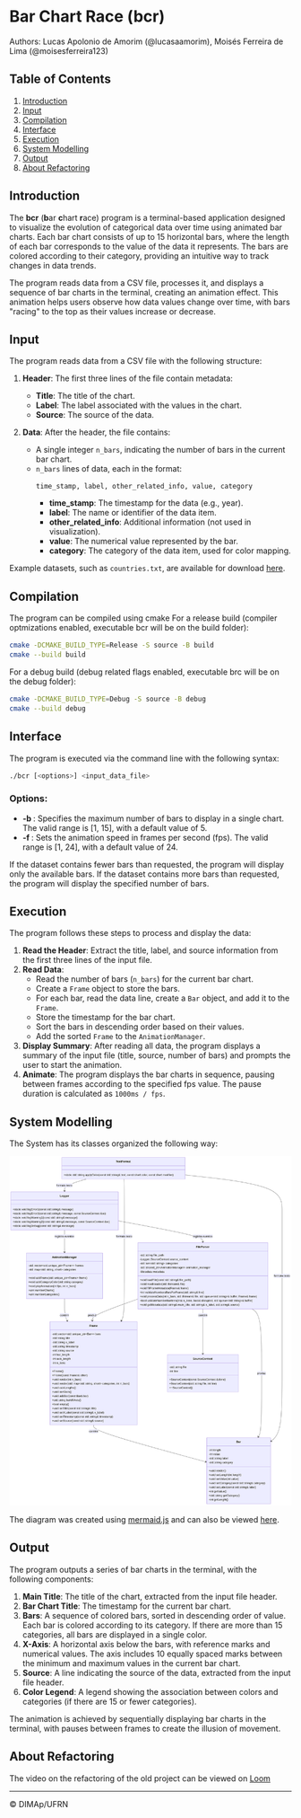 # Bar Chart Race (bcr)

Authors: Lucas Apolonio de Amorim (@lucasaamorim), Moisés Ferreira de Lima (@moisesferreira123)

## Table of Contents
1. [Introduction](#introduction)
2. [Input](#input)
3. [Compilation](#compilation)
4. [Interface](#interface)
5. [Execution](#execution)
6. [System Modelling](#system-modelling)
7. [Output](#output)
8. [About Refactoring](#about-refactoring)

## Introduction

The **bcr** (**b**ar **c**hart **r**ace) program is a terminal-based application designed to visualize the evolution of categorical data over time using animated bar charts. Each bar chart consists of up to 15 horizontal bars, where the length of each bar corresponds to the value of the data it represents. The bars are colored according to their category, providing an intuitive way to track changes in data trends.

The program reads data from a CSV file, processes it, and displays a sequence of bar charts in the terminal, creating an animation effect. This animation helps users observe how data values change over time, with bars "racing" to the top as their values increase or decrease.

## Input

The program reads data from a CSV file with the following structure:

1. **Header**: The first three lines of the file contain metadata:
   - **Title**: The title of the chart.
   - **Label**: The label associated with the values in the chart.
   - **Source**: The source of the data.

2. **Data**: After the header, the file contains:
   - A single integer `n_bars`, indicating the number of bars in the current bar chart.
   - `n_bars` lines of data, each in the format:
     ```
     time_stamp, label, other_related_info, value, category
     ```
     - **time_stamp**: The timestamp for the data (e.g., year).
     - **label**: The name or identifier of the data item.
     - **other_related_info**: Additional information (not used in visualization).
     - **value**: The numerical value represented by the bar.
     - **category**: The category of the data item, used for color mapping.

Example datasets, such as `countries.txt`, are available for download [here](https://github.com/lucasaamorim/barchart_datasets).

## Compilation

The program can be compiled using cmake
For a release build (compiler optmizations enabled, executable bcr will be on the build folder):
```bash
cmake -DCMAKE_BUILD_TYPE=Release -S source -B build
cmake --build build
```
For a debug build (debug related flags enabled, executable brc will be on the debug folder):
```bash
cmake -DCMAKE_BUILD_TYPE=Debug -S source -B debug
cmake --build debug
```

## Interface

The program is executed via the command line with the following syntax:
```bash
./bcr [<options>] <input_data_file>
```
### Options:
- **-b <num>**: Specifies the maximum number of bars to display in a single chart. The valid range is [1, 15], with a default value of 5.
- **-f <num>**: Sets the animation speed in frames per second (fps). The valid range is [1, 24], with a default value of 24.

If the dataset contains fewer bars than requested, the program will display only the available bars. If the dataset contains more bars than requested, the program will display the specified number of bars.

## Execution

The program follows these steps to process and display the data:

1. **Read the Header**: Extract the title, label, and source information from the first three lines of the input file.
2. **Read Data**:
   - Read the number of bars (`n_bars`) for the current bar chart.
   - Create a `Frame` object to store the bars.
   - For each bar, read the data line, create a `Bar` object, and add it to the `Frame`.
   - Store the timestamp for the bar chart.
   - Sort the bars in descending order based on their values.
   - Add the sorted `Frame` to the `AnimationManager`.
3. **Display Summary**: After reading all data, the program displays a summary of the input file (title, source, number of bars) and prompts the user to start the animation.
4. **Animate**: The program displays the bar charts in sequence, pausing between frames according to the specified fps value. The pause duration is calculated as `1000ms / fps`.

## System Modelling

The System has its classes organized the following way:

![Diagram of the Core Classes and their Interactions on the system](./assets/class_diagram.png)

The diagram was created using [mermaid.js](http://mermaid.js.org/) and can also be viewed [here](https://mermaid.live/edit#pako:eNqtV-9q4zgQfxXhD8Hl3JKmTZr4w8Fud5c7aI-DXe6WIxAUW3bEypJPkkuzpXmfe457sRvZcirbclqODZTKmv8zv5mxn4JEpCSIg4RhpT5QnEtcrDmCX32D3nFaYE0Fv8cc50Sip4ZqfudKp3H8QBIt5KE-V5z-XZFNqeXhEygihwPKzH_VFypw2UgoLSnPI6R2QuoDSrAmuZDUlfjpQdAU4TStVYZ-Q42dM4_UbaNyfyuYkKFjtDW2H0iVDO-PgYeUa5SVKkLmwDdbLJUrUdXXVbEl8naHpVbhGPUYW8vxvOZurutI3pzg91hCeo03fQEbnqaakRHa44bhLWGjklAyjYtyhK5EJRNXtQkSPNkwwnO96xHwI1V-Ct9omnxzS92U-GxwkwiudJOgCRJ6R-SgaJLwlMjQXySX440AHKt3rSrBLLmrQ-qWuyYq0ATV8VAAjkCw0cBpYrLmcrlZ3laUpV_fQfY6irZCMESKUu89lon-YqpuLTjaJg0cfBJf7wwUfCIWJX4zFiJ-U5bok_xcg8cn1sDK3xuQrE5nmNp4MfWAWTWG-lOYb4fBCGh8kTQACF9c8TH9YfwJj575WNoJ5cvJ6Iwy9sfqNqiaMZ-3vozhLXc88QjbaEdGF2Xkd4C8b0FY9RmwbErcKdidyGGnxHGDiVvBNXnUFgebpHkcqCPa7Vz_zrCsMI9JWk_L_h47INzebIrmypG-JxqnWGNU2EM_-0zg1MTsy_4xUM8Awukv8NcOIZqBDMFFIzNgh0tWj7zWndAOwMGus_CiwER-q5eNMgPok5DOzjyig_KhrVKKhMAbgLHyMvci5PHTXsIeqkinEjDNqiwjMkJjftazq-so-PmrJlwZqxMwS81DhAznBKVUyarUJH3V5iAgQOwxbZ3wC0zN3tHHQHrTLnr7UPoC8IQcA4xc1ENTAa4SVw3CZcnsG4hvXoKeCFmC2UNwBtbuVSFSmtFjpD1Xmk7yuWHxmn-UUshLn3kY1goa4OwV2dkJ2dbVbiNPVHJC6Z9YctDxP12y0j_aqQ9kW-Wve9TLftfCqQnYX2HQi44zHT2h1_uEiW77dmX69pq3mH7LH7pC_aAGL_3n5z_bt9PY5FT_-4_9SGguDdks6D7xZSm4CmDUpNV3L0uj5ARDNxk9e047Gl7bEjHK6jtct5nwsrauvc7ZeOjhs9YMzyB9MUz-nEJVMCIPhGuhBjJOnD7uIAoKAjZpCt9qNb7WAbwFF2QdxHBMSYYrptfBmj8DK660-LznSRBrWZEokKLKd0GcYabgqSrN9LXfesfbEvO_hChaEXgM4qfgMYgXy_nFajm9uZwtV9PFbB4F-yC-ml9MV6vFYjFfza_ny9Xy-jkKvtfy04vl8vpmfrW6ms4uZzdXlzdRQFIKnzD39lPT_Hv-D5M7tZs).


## Output

The program outputs a series of bar charts in the terminal, with the following components:

1. **Main Title**: The title of the chart, extracted from the input file header.
2. **Bar Chart Title**: The timestamp for the current bar chart.
3. **Bars**: A sequence of colored bars, sorted in descending order of value. Each bar is colored according to its category. If there are more than 15 categories, all bars are displayed in a single color.
4. **X-Axis**: A horizontal axis below the bars, with reference marks and numerical values. The axis includes 10 equally spaced marks between the minimum and maximum values in the current bar chart.
5. **Source**: A line indicating the source of the data, extracted from the input file header.
6. **Color Legend**: A legend showing the association between colors and categories (if there are 15 or fewer categories).

The animation is achieved by sequentially displaying bar charts in the terminal, with pauses between frames to create the illusion of movement.

## About Refactoring
The video on the refactoring of the old project can be viewed on [Loom](https://www.loom.com/share/fa364010171d4ef9b4d10dfb512798c1)

---

&copy; DIMAp/UFRN
